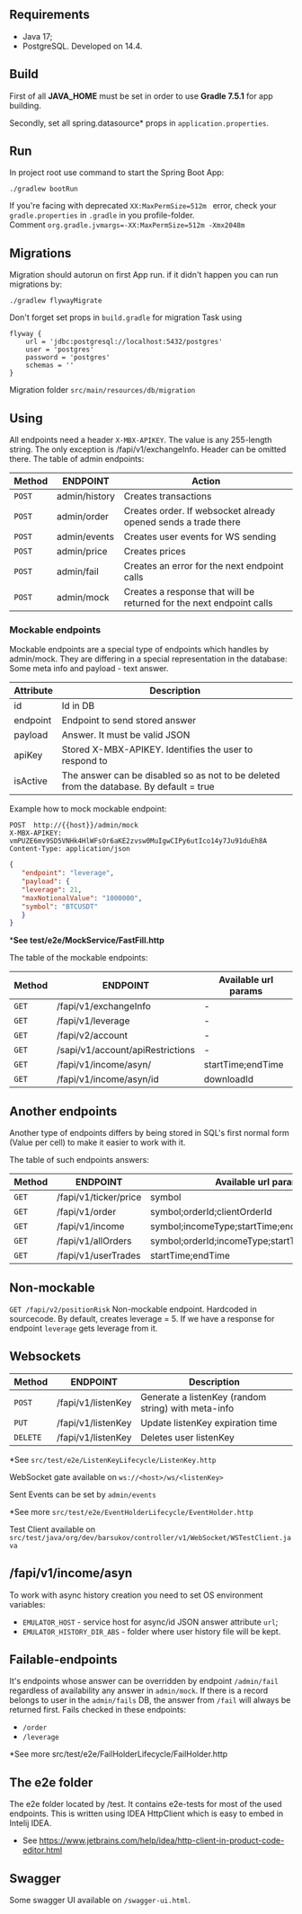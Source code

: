 ## Requirements

- Java 17;
- PostgreSQL. Developed on 14.4.

## Build

First of all **JAVA_HOME** must be set in order to use **Gradle 7.5.1** for app building.

Secondly, set all spring.datasource* props in `application.properties`.

## Run
In project root use command to start the Spring Boot App:

`./gradlew bootRun`

If you're facing with deprecated `XX:MaxPermSize=512m ` error, check your `gradle.properties` in `.gradle` in you profile-folder.   
Comment `org.gradle.jvmargs=-XX:MaxPermSize=512m -Xmx2048m`

## Migrations

Migration should autorun on first App run. if it didn't happen you can run migrations by:

`./gradlew flywayMigrate`

Don't forget set props in `build.gradle` for migration Task using

```
flyway {
    url = 'jdbc:postgresql://localhost:5432/postgres'
    user = 'postgres'
    password = 'postgres'
    schemas = ''
}
```
Migration folder `src/main/resources/db/migration`

## Using

All endpoints need a header `X-MBX-APIKEY`. The value is any 255-length string.
The only exception is /fapi/v1/exchangeInfo. Header can be omitted there.
The table of admin endpoints:

| Method    | ENDPOINT      | Action                                                               |
|-----------|---------------|----------------------------------------------------------------------|
| `POST`    | admin/history | Creates transactions                                                 |
| `POST`    | admin/order   | Creates order. If websocket already opened sends a trade there       |
| `POST`    | admin/events  | Creates user events for WS sending                                   |
| `POST`    | admin/price   | Creates prices                                                       |
| `POST`    | admin/fail    | Creates an error for the next endpoint calls                         |
| `POST`    | admin/mock    | Creates a response that will be returned for the next endpoint calls |

### Mockable endpoints
Mockable endpoints are a special type of endpoints which handles by admin/mock. 
They are differing in a special representation in the database: Some meta info and payload - text answer.

| Attribute   | Description                                                                             |
|-------------|-----------------------------------------------------------------------------------------|
| id          | Id in DB                                                                                |
| endpoint    | Endpoint to send stored answer                                                          |
| payload     | Answer. It must be valid JSON                                                           |
| apiKey      | Stored X-MBX-APIKEY. Identifies the user to respond to                                  |
| isActive    | The answer can be disabled so as not to be deleted from the database. By default = true |

Example how to mock mockable endpoint:

```
POST  http://{{host}}/admin/mock
X-MBX-APIKEY: vmPUZE6mv9SD5VNHk4HlWFsOr6aKE2zvsw0MuIgwCIPy6utIco14y7Ju91duEh8A
Content-Type: application/json
```

```json
{
   "endpoint": "leverage",
   "payload": {
   "leverage": 21,
   "maxNotionalValue": "1000000",
   "symbol": "BTCUSDT"
   }
}
```
***See test/e2e/MockService/FastFill.http** 

The table of the mockable endpoints:

| Method | ENDPOINT                         | Available url params |
|--------|----------------------------------|----------------------|
| `GET`  | /fapi/v1/exchangeInfo            | -                    |
| `GET`  | /fapi/v1/leverage                | -                    |
| `GET`  | /fapi/v2/account                 | -                    |
| `GET`  | /sapi/v1/account/apiRestrictions | -                    |
| `GET`  | /fapi/v1/income/asyn/            | startTime;endTime    |
| `GET`  | /fapi/v1/income/asyn/id          | downloadId           |      


## Another endpoints
Another type of endpoints differs by being stored in SQL's first normal form (Value per cell) to make it easier to work with it.

The table of such endpoints answers:

| Method | ENDPOINT                    | Available url params                              |
|--------|-----------------------------|---------------------------------------------------|
| `GET`  | /fapi/v1/ticker/price       | symbol                                            |
| `GET`  | /fapi/v1/order              | symbol;orderId;clientOrderId                      |
| `GET`  | /fapi/v1/income             | symbol;incomeType;startTime;endTime;limit         |
| `GET`  | /fapi/v1/allOrders          | symbol;orderId;incomeType;startTime;endTime;limit |
| `GET`  | /fapi/v1/userTrades         | startTime;endTime                                 |

## Non-mockable

`GET /fapi/v2/positionRisk`
Non-mockable endpoint. Hardcoded in sourcecode. By default, creates leverage = 5. If we have a response for endpoint `leverage`  gets leverage from it.

## Websockets

| Method   | ENDPOINT             | Description                                         |
|----------|----------------------|-----------------------------------------------------|
| `POST`   | /fapi/v1/listenKey   | Generate a listenKey (random string) with meta-info |
| `PUT`    | /fapi/v1/listenKey   | Update listenKey expiration time                    |
| `DELETE` | /fapi/v1/listenKey   | Deletes user listenKey                              |
*See `src/test/e2e/ListenKeyLifecycle/ListenKey.http`

WebSocket gate available on `ws://<host>/ws/<listenKey>`

Sent Events can be set by `admin/events`

*See more `src/test/e2e/EventHolderLifecycle/EventHolder.http`

Test Client available on `src/test/java/org/dev/barsukov/controller/v1/WebSocket/WSTestClient.java`

## /fapi/v1/income/asyn
To work with async history creation you need to set OS environment variables:
- `EMULATOR_HOST` - service host for async/id JSON answer attribute `url`;
- `EMULATOR_HISTORY_DIR_ABS` - folder where user history file will be kept.

## Failable-endpoints
It's endpoints whose answer can be overridden by endpoint `/admin/fail` regardless of availability any answer in `admin/mock`.
If there is a record belongs to user in the `admin/fails` DB, the answer from `/fail` will always be returned first.
Fails checked in these endpoints:
- `/order`
- `/leverage`

*See more src/test/e2e/FailHolderLifecycle/FailHolder.http


## The e2e folder

The e2e folder located by /test. It contains e2e-tests for most of the used endpoints. 
This is written using IDEA HttpClient which is easy to embed in Intelij IDEA.
* See https://www.jetbrains.com/help/idea/http-client-in-product-code-editor.html

## Swagger 
Some swagger UI available on `/swagger-ui.html`.